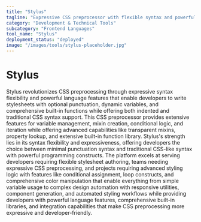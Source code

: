 ```yaml
---
title: "Stylus"
tagline: "Expressive CSS preprocessor with flexible syntax and powerful features"
category: "Development & Technical Tools"
subcategory: "Frontend Languages"
tool_name: "Stylus"
deployment_status: "deployed"
image: "/images/tools/stylus-placeholder.jpg"
---
```


# Stylus

Stylus revolutionizes CSS preprocessing through expressive syntax flexibility and powerful language features that enable developers to write stylesheets with optional punctuation, dynamic variables, and comprehensive built-in functions while offering both indented and traditional CSS syntax support. This CSS preprocessor provides extensive features for variable management, mixin creation, conditional logic, and iteration while offering advanced capabilities like transparent mixins, property lookup, and extensive built-in function library. Stylus's strength lies in its syntax flexibility and expressiveness, offering developers the choice between minimal punctuation syntax and traditional CSS-like syntax with powerful programming constructs. The platform excels at serving developers requiring flexible stylesheet authoring, teams needing expressive CSS preprocessing, and projects requiring advanced styling logic with features like conditional assignment, loop constructs, and comprehensive color manipulation that enable everything from simple variable usage to complex design automation with responsive utilities, component generation, and automated styling workflows while providing developers with powerful language features, comprehensive built-in libraries, and integration capabilities that make CSS preprocessing more expressive and developer-friendly.